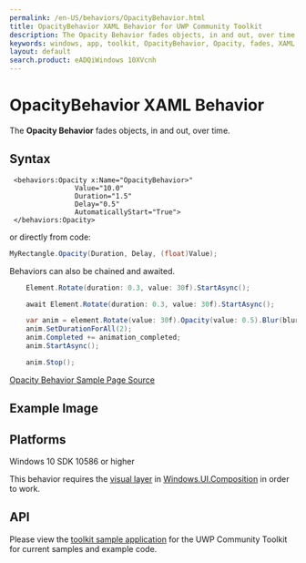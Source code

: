 ```yaml
---
permalink: /en-US/behaviors/OpacityBehavior.html
title: OpacityBehavior XAML Behavior for UWP Community Toolkit
description: The Opacity Behavior fades objects, in and out, over time 
keywords: windows, app, toolkit, OpacityBehavior, Opacity, fades, XAML, UWP
layout: default
search.product: eADQiWindows 10XVcnh
---
```


# OpacityBehavior XAML Behavior
The **Opacity Behavior** fades objects, in and out, over time. 
## Syntax
```xaml
 <behaviors:Opacity x:Name="OpacityBehavior>" 
				Value="10.0" 
				Duration="1.5" 
				Delay="0.5" 
				AutomaticallyStart="True">
 </behaviors:Opacity>
```

or directly from code:

```C#
MyRectangle.Opacity(Duration, Delay, (float)Value);
```

Behaviors can also be chained and awaited.

```C#
    Element.Rotate(duration: 0.3, value: 30f).StartAsync();

    await Element.Rotate(duration: 0.3, value: 30f).StartAsync();

    var anim = element.Rotate(value: 30f).Opacity(value: 0.5).Blur(blurAmount:5);
    anim.SetDurationForAll(2);
    anim.Completed += animation_completed;
    anim.StartAsync();

    anim.Stop();
```

[Opacity Behavior Sample Page Source](https://github.com/Microsoft/UWPCommunityToolkit/tree/master/Microsoft.Toolkit.Uwp.SampleApp/SamplePages/OpacityBehavior)
 
## Example Image

## Platforms

Windows 10 SDK 10586 or higher

This behavior requires the [visual layer](https://msdn.microsoft.com/en-us/windows/uwp/graphics/visual-layer) in [Windows.UI.Composition](https://msdn.microsoft.com/library/windows/apps/dn706878) in order to work.  

## API

Please view the [toolkit sample application](https://github.com/Microsoft/UWPCommunityToolkit/tree/master/Microsoft.Toolkit.Uwp.SampleApp) for the UWP Community Toolkit for current samples and example code.